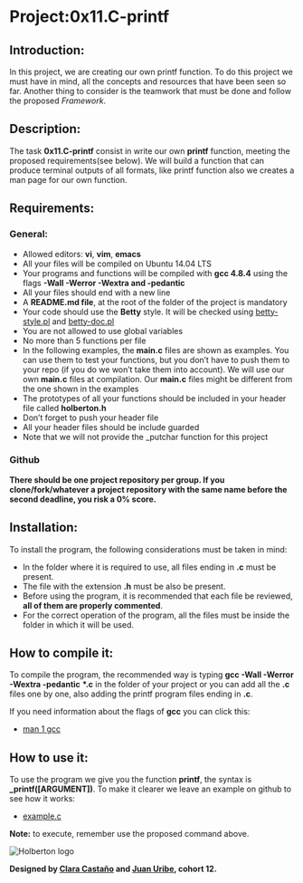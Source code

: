 # Project:0x11.C-printf

## Introduction:

In this project, we are creating our own printf function. To do this project we must have in mind, all the concepts and resources that have been seen so far. Another thing to consider is the teamwork that must be done and follow the proposed *Framework*.

## Description:

The task **0x11.C-printf** consist in write our own **printf** function, meeting the proposed requirements(see below). We will build a function that can produce terminal outputs of all formats, like printf function also we creates a man page for our own function.

## Requirements:

### General:

+ Allowed editors: **vi**, **vim**, **emacs**
+ All your files will be compiled on Ubuntu 14.04 LTS
+ Your programs and functions will be compiled with **gcc 4.8.4** using the flags **-Wall -Werror -Wextra and -pedantic**
+ All your files should end with a new line
+ A **README.md file**, at the root of the folder of the project is mandatory
+ Your code should use the **Betty** style. It will be checked using [betty-style.pl](https://github.com/holbertonschool/Betty/blob/master/betty-style.pl) and [betty-doc.pl](https://github.com/holbertonschool/Betty/blob/master/betty-doc.pl)
+ You are not allowed to use global variables
+ No more than 5 functions per file
+ In the following examples, the **main.c** files are shown as examples. You can use them to test your functions, but you don’t have to push them to your repo (if you do we won’t take them into account). We will use our own **main.c** files at compilation. Our **main.c** files might be different from the one shown in the examples
+ The prototypes of all your functions should be included in your header file called **holberton.h**
+ Don’t forget to push your header file
+ All your header files should be include guarded
+ Note that we will not provide the _putchar function for this project

### Github

**There should be one project repository per group. If you clone/fork/whatever a project repository with the same name before the second deadline, you risk a 0% score.**

## Installation:

To install the program, the following considerations must be taken in mind:

+ In the folder where it is required to use, all files ending in **.c** must be present.
+ The file with the extension **.h** must be also be present.
+ Before using the program, it is recommended that each file be reviewed, **all of them are properly commented**.
+ For the correct operation of the program, all the files must be inside the folder in which it will be used.

## How to compile it:

To compile the program, the recommended way is typing **gcc -Wall -Werror -Wextra -pedantic** **\*.c** in the folder of your project or you can add all the **.c** files one by one, also adding the printf program files ending in **.c**.

If you need information about the flags of **gcc** you can click this:

- [man 1 gcc](https://linux.die.net/man/1/gcc)


## How to use it:

To use the program we give you the function **printf**, the syntax is **_printf([ARGUMENT])**. To make it clearer we leave an example on github to see how it works:

+ [example.c](https://github.com/poix-code/test/blob/master/example.c)

**Note:** to execute, remember use the proposed command above.

![Holberton logo](https://camo.githubusercontent.com/80e4aef5357b80f03b960818a751e2be258ccc97/68747470733a2f2f7777772e686f6c626572746f6e7363686f6f6c2e636f6d2f686f6c626572746f6e2d6c6f676f2e706e67)

**Designed by [Clara Castaño](https://github.com/ClaraCastaD) and [Juan Uribe](https://github.com/poix-code), cohort 12.**
